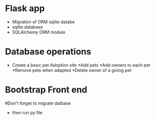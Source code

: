 # Flask app 
* Migration of ORM sqlite databe 
* sqlite database
* SQLAlchemy ORM module 

# Database operations 
* Create a basic pet Adoption site 
*Add pets 
*Add owners to each pet 
*Remove pets when adapted 
*Delete owner of a giving pet 

# Bootstrap Front end 

#Don't forget to migrate datbase 
* then run py file 

